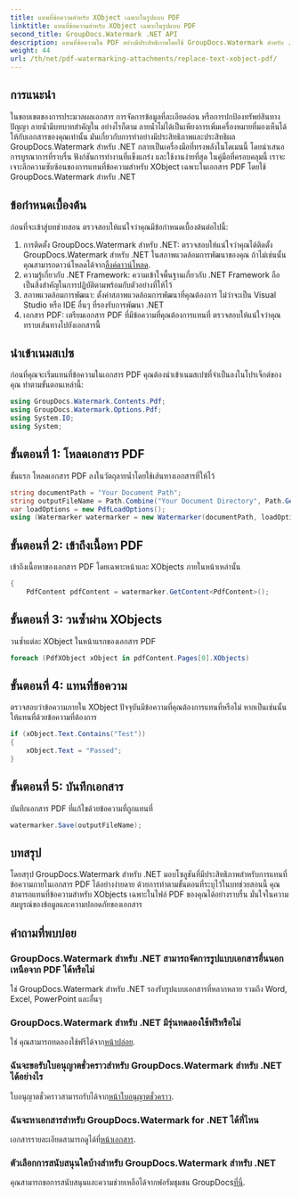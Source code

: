 ```yaml
---
title: แทนที่ข้อความสำหรับ XObject เฉพาะในรูปแบบ PDF
linktitle: แทนที่ข้อความสำหรับ XObject เฉพาะในรูปแบบ PDF
second_title: GroupDocs.Watermark .NET API
description: แทนที่ข้อความใน PDF อย่างมีประสิทธิภาพโดยใช้ GroupDocs.Watermark สำหรับ .NET ผสานรวมลายน้ำเข้ากับแอปพลิเคชัน .NET ของคุณได้อย่างราบรื่น
weight: 44
url: /th/net/pdf-watermarking-attachments/replace-text-xobject-pdf/
---
```

## การแนะนำ
ในขอบเขตของการประมวลผลเอกสาร การจัดการข้อมูลที่ละเอียดอ่อน หรือการปกป้องทรัพย์สินทางปัญญา ลายน้ำมีบทบาทสำคัญใน อย่างไรก็ตาม ลายน้ำไม่ได้เป็นเพียงการเพิ่มเครื่องหมายที่มองเห็นได้ให้กับเอกสารของคุณเท่านั้น มันเกี่ยวกับการทำอย่างมีประสิทธิภาพและประสิทธิผล GroupDocs.Watermark สำหรับ .NET กลายเป็นเครื่องมือที่ทรงพลังในโดเมนนี้ โดยนำเสนอการบูรณาการที่ราบรื่น ฟังก์ชันการทำงานที่แข็งแกร่ง และใช้งานง่ายที่สุด ในคู่มือที่ครอบคลุมนี้ เราจะเจาะลึกความซับซ้อนของการแทนที่ข้อความสำหรับ XObject เฉพาะในเอกสาร PDF โดยใช้ GroupDocs.Watermark สำหรับ .NET
## ข้อกำหนดเบื้องต้น
ก่อนที่จะเข้าสู่บทช่วยสอน ตรวจสอบให้แน่ใจว่าคุณมีข้อกำหนดเบื้องต้นต่อไปนี้:
1.  การติดตั้ง GroupDocs.Watermark สำหรับ .NET: ตรวจสอบให้แน่ใจว่าคุณได้ติดตั้ง GroupDocs.Watermark สำหรับ .NET ในสภาพแวดล้อมการพัฒนาของคุณ ถ้าไม่เช่นนั้นคุณสามารถดาวน์โหลดได้จาก[ลิ้งค์ดาวน์โหลด](https://releases.groupdocs.com/Watermark/net/).
2. ความรู้เกี่ยวกับ .NET Framework: ความเข้าใจพื้นฐานเกี่ยวกับ .NET Framework ถือเป็นสิ่งสำคัญในการปฏิบัติตามพร้อมกับตัวอย่างที่ให้ไว้
3. สภาพแวดล้อมการพัฒนา: ตั้งค่าสภาพแวดล้อมการพัฒนาที่คุณต้องการ ไม่ว่าจะเป็น Visual Studio หรือ IDE อื่นๆ ที่รองรับการพัฒนา .NET
4. เอกสาร PDF: เตรียมเอกสาร PDF ที่มีข้อความที่คุณต้องการแทนที่ ตรวจสอบให้แน่ใจว่าคุณทราบเส้นทางไปยังเอกสารนี้

## นำเข้าเนมสเปซ
ก่อนที่คุณจะเริ่มแทนที่ข้อความในเอกสาร PDF คุณต้องนำเข้าเนมสเปซที่จำเป็นลงในโปรเจ็กต์ของคุณ ทำตามขั้นตอนเหล่านี้:

```csharp
using GroupDocs.Watermark.Contents.Pdf;
using GroupDocs.Watermark.Options.Pdf;
using System.IO;
using System;
```
## ขั้นตอนที่ 1: โหลดเอกสาร PDF
ขั้นแรก โหลดเอกสาร PDF ลงในวัตถุลายน้ำโดยใช้เส้นทางเอกสารที่ให้ไว้
```csharp
string documentPath = "Your Document Path";
string outputFileName = Path.Combine("Your Document Directory", Path.GetFileName(documentPath));
var loadOptions = new PdfLoadOptions();
using (Watermarker watermarker = new Watermarker(documentPath, loadOptions))
```
## ขั้นตอนที่ 2: เข้าถึงเนื้อหา PDF
เข้าถึงเนื้อหาของเอกสาร PDF โดยเฉพาะหน้าและ XObjects ภายในหน้าเหล่านั้น
```csharp
{
    PdfContent pdfContent = watermarker.GetContent<PdfContent>();
```
## ขั้นตอนที่ 3: วนซ้ำผ่าน XObjects
วนซ้ำแต่ละ XObject ในหน้าแรกของเอกสาร PDF
```csharp
foreach (PdfXObject xObject in pdfContent.Pages[0].XObjects)
```
## ขั้นตอนที่ 4: แทนที่ข้อความ
ตรวจสอบว่าข้อความภายใน XObject ปัจจุบันมีข้อความที่คุณต้องการแทนที่หรือไม่ หากเป็นเช่นนั้น ให้แทนที่ด้วยข้อความที่ต้องการ
```csharp
if (xObject.Text.Contains("Test"))
{
    xObject.Text = "Passed";
}
```
## ขั้นตอนที่ 5: บันทึกเอกสาร
บันทึกเอกสาร PDF ที่แก้ไขด้วยข้อความที่ถูกแทนที่
```csharp
watermarker.Save(outputFileName);
```

## บทสรุป
โดยสรุป GroupDocs.Watermark สำหรับ .NET มอบโซลูชันที่มีประสิทธิภาพสำหรับการแทนที่ข้อความภายในเอกสาร PDF ได้อย่างง่ายดาย ด้วยการทำตามขั้นตอนที่ระบุไว้ในบทช่วยสอนนี้ คุณสามารถแทนที่ข้อความสำหรับ XObjects เฉพาะในไฟล์ PDF ของคุณได้อย่างราบรื่น มั่นใจในความสมบูรณ์ของข้อมูลและความปลอดภัยของเอกสาร
## คำถามที่พบบ่อย
### GroupDocs.Watermark สำหรับ .NET สามารถจัดการรูปแบบเอกสารอื่นนอกเหนือจาก PDF ได้หรือไม่
ใช่ GroupDocs.Watermark สำหรับ .NET รองรับรูปแบบเอกสารที่หลากหลาย รวมถึง Word, Excel, PowerPoint และอื่นๆ
### GroupDocs.Watermark สำหรับ .NET มีรุ่นทดลองใช้ฟรีหรือไม่
 ใช่ คุณสามารถทดลองใช้ฟรีได้จาก[หน้าปล่อย](https://releases.groupdocs.com/).
### ฉันจะขอรับใบอนุญาตชั่วคราวสำหรับ GroupDocs.Watermark สำหรับ .NET ได้อย่างไร
 ใบอนุญาตชั่วคราวสามารถรับได้จาก[หน้าใบอนุญาตชั่วคราว](https://purchase.groupdocs.com/temporary-license/).
### ฉันจะหาเอกสารสำหรับ GroupDocs.Watermark for .NET ได้ที่ไหน
 เอกสารรายละเอียดสามารถดูได้ที่[หน้าเอกสาร](https://tutorials.groupdocs.com/Watermark/net/).
### ตัวเลือกการสนับสนุนใดบ้างสำหรับ GroupDocs.Watermark สำหรับ .NET
 คุณสามารถขอการสนับสนุนและความช่วยเหลือได้จากฟอรัมชุมชน GroupDocs[ที่นี่](https://forum.groupdocs.com/c/watermark/19).